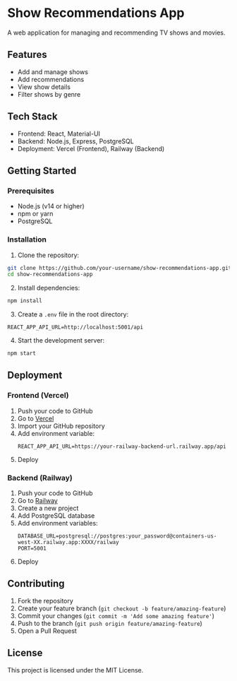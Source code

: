 # Show Recommendations App

A web application for managing and recommending TV shows and movies.

## Features

- Add and manage shows
- Add recommendations
- View show details
- Filter shows by genre

## Tech Stack

- Frontend: React, Material-UI
- Backend: Node.js, Express, PostgreSQL
- Deployment: Vercel (Frontend), Railway (Backend)

## Getting Started

### Prerequisites

- Node.js (v14 or higher)
- npm or yarn
- PostgreSQL

### Installation

1. Clone the repository:
```bash
git clone https://github.com/your-username/show-recommendations-app.git
cd show-recommendations-app
```

2. Install dependencies:
```bash
npm install
```

3. Create a `.env` file in the root directory:
```
REACT_APP_API_URL=http://localhost:5001/api
```

4. Start the development server:
```bash
npm start
```

## Deployment

### Frontend (Vercel)

1. Push your code to GitHub
2. Go to [Vercel](https://vercel.com)
3. Import your GitHub repository
4. Add environment variable:
   ```
   REACT_APP_API_URL=https://your-railway-backend-url.railway.app/api
   ```
5. Deploy

### Backend (Railway)

1. Push your code to GitHub
2. Go to [Railway](https://railway.app)
3. Create a new project
4. Add PostgreSQL database
5. Add environment variables:
   ```
   DATABASE_URL=postgresql://postgres:your_password@containers-us-west-XX.railway.app:XXXX/railway
   PORT=5001
   ```
6. Deploy

## Contributing

1. Fork the repository
2. Create your feature branch (`git checkout -b feature/amazing-feature`)
3. Commit your changes (`git commit -m 'Add some amazing feature'`)
4. Push to the branch (`git push origin feature/amazing-feature`)
5. Open a Pull Request

## License

This project is licensed under the MIT License.
